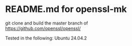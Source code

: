 # README.md for openssl-mk

git clone and build the master branch of
https://github.com/openssl/openssl/

Tested in the following:
Ubuntu 24.04.2

